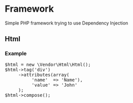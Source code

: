 <h1>Framework</h1>
Simple PHP framework trying to use Dependency Injection
<h2>Html</h2>
<h3>Example</h3>
<pre>
$html = new \Vendor\Html\Html();
$html->tag('div')
     ->attributes(array(
          'name'  => 'Name'),
          'value' => 'John'
     );
$html->compose();
</pre>
